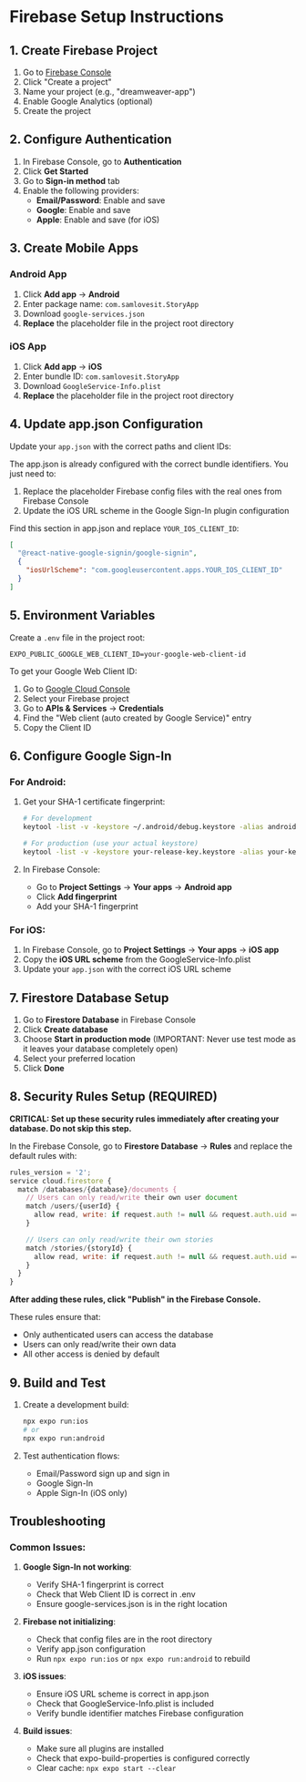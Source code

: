 # Firebase Setup Instructions

## 1. Create Firebase Project

1. Go to [Firebase Console](https://console.firebase.google.com/)
2. Click "Create a project"
3. Name your project (e.g., "dreamweaver-app")
4. Enable Google Analytics (optional)
5. Create the project

## 2. Configure Authentication

1. In Firebase Console, go to **Authentication**
2. Click **Get Started**
3. Go to **Sign-in method** tab
4. Enable the following providers:
   - **Email/Password**: Enable and save
   - **Google**: Enable and save
   - **Apple**: Enable and save (for iOS)

## 3. Create Mobile Apps

### Android App

1. Click **Add app** → **Android**
2. Enter package name: `com.samlovesit.StoryApp`
3. Download `google-services.json`
4. **Replace** the placeholder file in the project root directory

### iOS App

1. Click **Add app** → **iOS**
2. Enter bundle ID: `com.samlovesit.StoryApp`
3. Download `GoogleService-Info.plist`
4. **Replace** the placeholder file in the project root directory

## 4. Update app.json Configuration

Update your `app.json` with the correct paths and client IDs:

The app.json is already configured with the correct bundle identifiers. You just need to:

1. Replace the placeholder Firebase config files with the real ones from Firebase Console
2. Update the iOS URL scheme in the Google Sign-In plugin configuration

Find this section in app.json and replace `YOUR_IOS_CLIENT_ID`:

```json
[
  "@react-native-google-signin/google-signin",
  {
    "iosUrlScheme": "com.googleusercontent.apps.YOUR_IOS_CLIENT_ID"
  }
]
```

## 5. Environment Variables

Create a `.env` file in the project root:

```
EXPO_PUBLIC_GOOGLE_WEB_CLIENT_ID=your-google-web-client-id
```

To get your Google Web Client ID:

1. Go to [Google Cloud Console](https://console.cloud.google.com/)
2. Select your Firebase project
3. Go to **APIs & Services** → **Credentials**
4. Find the "Web client (auto created by Google Service)" entry
5. Copy the Client ID

## 6. Configure Google Sign-In

### For Android:

1. Get your SHA-1 certificate fingerprint:

   ```bash
   # For development
   keytool -list -v -keystore ~/.android/debug.keystore -alias androiddebugkey -storepass android -keypass android

   # For production (use your actual keystore)
   keytool -list -v -keystore your-release-key.keystore -alias your-key-alias
   ```

2. In Firebase Console:
   - Go to **Project Settings** → **Your apps** → **Android app**
   - Click **Add fingerprint**
   - Add your SHA-1 fingerprint

### For iOS:

1. In Firebase Console, go to **Project Settings** → **Your apps** → **iOS app**
2. Copy the **iOS URL scheme** from the GoogleService-Info.plist
3. Update your `app.json` with the correct iOS URL scheme

## 7. Firestore Database Setup

1. Go to **Firestore Database** in Firebase Console
2. Click **Create database**
3. Choose **Start in production mode** (IMPORTANT: Never use test mode as it leaves your database completely open)
4. Select your preferred location
5. Click **Done**

## 8. Security Rules Setup (REQUIRED)

**CRITICAL: Set up these security rules immediately after creating your database. Do not skip this step.**

In the Firebase Console, go to **Firestore Database** → **Rules** and replace the default rules with:

```javascript
rules_version = '2';
service cloud.firestore {
  match /databases/{database}/documents {
    // Users can only read/write their own user document
    match /users/{userId} {
      allow read, write: if request.auth != null && request.auth.uid == userId;
    }

    // Users can only read/write their own stories
    match /stories/{storyId} {
      allow read, write: if request.auth != null && request.auth.uid == resource.data.userId;
    }
  }
}
```

**After adding these rules, click "Publish" in the Firebase Console.**

These rules ensure that:

- Only authenticated users can access the database
- Users can only read/write their own data
- All other access is denied by default

## 9. Build and Test

1. Create a development build:

   ```bash
   npx expo run:ios
   # or
   npx expo run:android
   ```

2. Test authentication flows:
   - Email/Password sign up and sign in
   - Google Sign-In
   - Apple Sign-In (iOS only)

## Troubleshooting

### Common Issues:

1. **Google Sign-In not working**:
   - Verify SHA-1 fingerprint is correct
   - Check that Web Client ID is correct in .env
   - Ensure google-services.json is in the right location

2. **Firebase not initializing**:
   - Check that config files are in the root directory
   - Verify app.json configuration
   - Run `npx expo run:ios` or `npx expo run:android` to rebuild

3. **iOS issues**:
   - Ensure iOS URL scheme is correct in app.json
   - Check that GoogleService-Info.plist is included
   - Verify bundle identifier matches Firebase configuration

4. **Build issues**:
   - Make sure all plugins are installed
   - Check that expo-build-properties is configured correctly
   - Clear cache: `npx expo start --clear`
